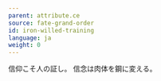 ```yaml
---
parent: attribute.ce
source: fate-grand-order
id: iron-willed-training
language: ja
weight: 0
---
```


信仰こそ人の証し。
信念は肉体を鋼に変える。

